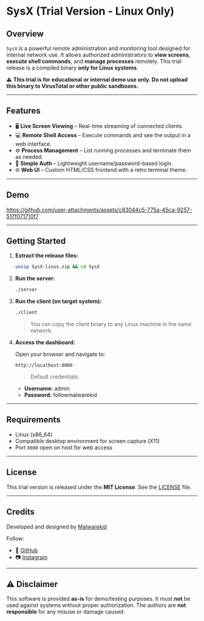 # SysX (Trial Version - Linux Only)

## Overview

`SysX` is a powerful remote administration and monitoring tool designed for internal network use. It allows authorized administrators to **view screens**, **execute shell commands**, and **manage processes** remotely. This trial release is a compiled binary **only for Linux systems**.

⚠️ **This trial is for educational or internal demo use only. Do not upload this binary to VirusTotal or other public sandboxes.**

---

## Features

- 🖥️ **Live Screen Viewing** – Real-time streaming of connected clients.
- 💻 **Remote Shell Access** – Execute commands and see the output in a web interface.
- ⚙️ **Process Management** – List running processes and terminate them as needed.
- 🔐 **Simple Auth** – Lightweight username/password-based login.
- 🌐 **Web UI** – Custom HTML/CSS frontend with a retro terminal theme.

---

## Demo

https://github.com/user-attachments/assets/c83044c5-775a-45ca-9257-517f071710f7

---

## Getting Started

1. **Extract the release files:**

    ```bash
    unzip SysX-linux.zip && cd SysX
    ```

2. **Run the server:**

    ```bash
    ./server
    ```

3. **Run the client (on target system):**

    ```bash
    ./client
    ```

    > You can copy the client binary to any Linux machine in the same network.

4. **Access the dashboard:**

    Open your browser and navigate to:

    ```
    http://localhost:8080
    ```

    > Default credentials:
    - **Username:** admin
    - **Password:** followmalwarekid

---

## Requirements

- Linux (x86_64)
- Compatible desktop environment for screen capture (X11)
- Port `8080` open on host for web access

---

## License

This trial version is released under the **MIT License**. See the [LICENSE](LICENSE) file.

---

## Credits

Developed and designed by [Malwarekid](https://github.com/malwarekid)

Follow:
- 🐙 [GitHub](https://github.com/malwarekid)
- 📷 [Instagram](https://instagram.com/malwarekid)

---

## ⚠️ Disclaimer

This software is provided **as-is** for demo/testing purposes. It must **not** be used against systems without proper authorization. The authors are **not responsible** for any misuse or damage caused.

